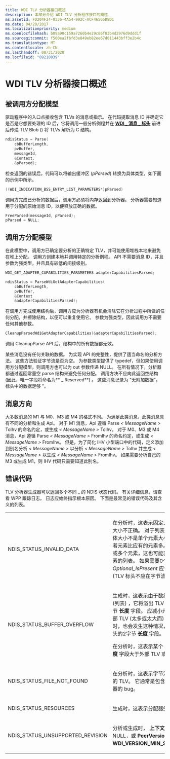 ```yaml
---
title: WDI TLV 分析器接口概述
description: 本部分介绍 WDI TLV 分析程序接口的概述
ms.assetid: FD204F24-0336-4A54-992C-ACF46565D8D1
ms.date: 04/20/2017
ms.localizationpriority: medium
ms.openlocfilehash: b09a90c159a7260b4e29c86f83b4d2976d9ddd1f
ms.sourcegitcommit: f500ea2fbfd3e849eb82ee67d011443bff3e2b4c
ms.translationtype: MT
ms.contentlocale: zh-CN
ms.lasthandoff: 08/31/2020
ms.locfileid: "89210039"
---
```

# <a name="wdi-tlv-parser-interface-overview"></a>WDI TLV 分析器接口概述


## <a name="callee-allocation-model"></a>被调用方分配模型


驱动程序中的入口点接收包含 TLVs 的消息或指示。 在代码提取消息 ID 并确定它是否是它想要处理的 ID 后，它将调用一般分析例程并在 [**WDI \_ 消息 \_ 标头**](/windows-hardware/drivers/ddi/dot11wdi/ns-dot11wdi-_wdi_message_header) 前进后传递 TLV Blob () 将 TLVs 解析为 C 结构。

```c
ndisStatus = Parse(
    cbBufferLength,
    pvBuffer,
    messageId,
    &Context,
    &pParsed);
```

检查返回的错误后，代码可以将输出缓冲区 (*pParsed*) 转换为具体类型，如下面的示例中所示。

```c
((WDI_INDICATION_BSS_ENTRY_LIST_PARAMETERS*)pParsed)
```

调用方完成已分析的数据后，调用方必须将内存返回到分析器。 分析器需要知道用于分配的原始消息 ID，以便释放正确的数据。

```c
FreeParsed(messageId, pParsed);
pParsed = NULL;
```

## <a name="caller-allocation-model"></a>调用方分配模型


在此模型中，调用方已确定要分析的正确特定 TLV，并可能使用堆栈本地来避免在堆上分配。 调用方创建本地并调用特定的分析例程。 API 不需要消息 ID，并且参数为强类型，并且具有较低的间接级别。

```c
WDI_GET_ADAPTER_CAPABILITIES_PARAMETERS adapterCapabilitiesParsed;

ndisStatus = ParseWdiGetAdapterCapabilities(
    cbBufferLength,
    pvBuffer,
    &Context
    &adapterCapabilitiesParsed);
```

在调用方完成使用结构后，调用方应为分析器有机会清除它在分析过程中所做的任何分配，并擦除结构，以便可以重复使用它。 参数为强类型，因此调用方不需要任何其他参数。

```c
CleanupParsedWdiGetAdapterCapabilities(&adapterCapabilitiesParsed);
```

调用 CleanupParse API 后，结构中的所有数据都无效。

某些消息没有任何关联的数据。 为实现 API 的完整性，提供了适当命名的分析方法。 这些方法验证字节流是否为空。 为参数类型提供了 typedef，但如果使用调用方分配模型，则调用方也可以为 out 参数传递 NULL。 在所有情况下，分析器都通过返回常量空 parse 结构来避免任何分配。 调用方决不应向此返回空结构 (因此，唯一字段将命名为** \_ Reserved**) 。 这些消息记录为 "无附加数据"。 标头中的数据足够 "。

## <a name="message-direction"></a>消息方向


大多数消息的 M1 与 M0、M3 或 M4 的格式不同。 为满足此类消息，此类消息具有不同的分析和生成 Api。 对于 M1 消息，Api 遵循 Parse<em> &lt; MessageName &gt; </em>ToIhv 的命名约定，或生成<em> &lt; MessageName &gt; </em>ToIhv。 对于 M0、M3 或 M4 消息，Api 遵循 Parse<em> &lt; MessageName &gt; </em>FromIhv 的命名约定，或生成<em> &lt; MessageName &gt; </em>FromIhv。 但是，为了简化 IHV 小型端口中的代码，定义添加到别名分析<em> &lt; MessageName &gt; </em>以分析<em> &lt; MessageName &gt; </em>ToIhv 并生成<em> &lt; MessageName &gt; </em>以生成<em> &lt; MessageName &gt; </em>FromIhv。 如果需要分析自己的 M3 或生成 M1，则 IHV 代码只需要知道此别名。

## <a name="error-codes"></a>错误代码


TLV 分析器生成器可以返回多个不同 \_ 的 NDIS 状态代码。 有关详细信息，请查看 WPP 跟踪日志。 日志应始终指示根本原因。 下面是最常见的错误代码及其含义的列表。

<table>
<colgroup>
<col width="50%" />
<col width="50%" />
</colgroup>
<tbody>
<tr class="odd">
<td align="left"><p>NDIS_STATUS_INVALID_DATA</p></td>
<td align="left"><p>在分析时，这表示固定大小的 TLV 的大小不正确。 对于列表，这意味着总体大小不是单个元素大小的偶数倍，或者元素比应有的元素多。 如果需要1个或多个元素，这也可能表示包含0个元素的列表。 如果需要0个元素，则 <em>Optional_IsPresent</em> 应设置为 FALSE (TLV 标头不应在字节流) 中。</p></td>
</tr>
<tr class="even">
<td align="left"><p>NDIS_STATUS_BUFFER_OVERFLOW</p></td>
<td align="left"><p>生成时，这表示由于数组中的元素数 (列表) ，它将溢出 TLV 标头中的2字节 <strong>长度</strong> 字段。 应减小元素数。 当外部 TLV (太多或太大而) 内部 TLVs 时，也会发生这种情况，并再次溢出标头的2字节 <strong>长度</strong> 字段。</p>
<p>在分析时，这表示某个 TLV 标头的 <strong>长度</strong> 字段大于外部 TLV 或字节流。</p></td>
</tr>
<tr class="odd">
<td align="left"><p>NDIS_STATUS_FILE_NOT_FOUND</p></td>
<td align="left"><p>在分析时，这表示字节流中不存在所需的 TLV。 它通常是包含字节流的生成器的 bug。</p></td>
</tr>
<tr class="even">
<td align="left"><p>NDIS_STATUS_RESOURCES</p></td>
<td align="left"><p>生成时，这表示分配器失败。</p></td>
</tr>
<tr class="odd">
<td align="left"><p>NDIS_STATUS_UNSUPPORTED_REVISION</p></td>
<td align="left"><p>分析或生成时， <strong>上下文</strong> 参数为 NULL，或 <strong>PeerVersion</strong> 小于 <strong>WDI_VERSION_MIN_SUPPORTED</strong>。</p></td>
</tr>
</tbody>
</table>

 

 

